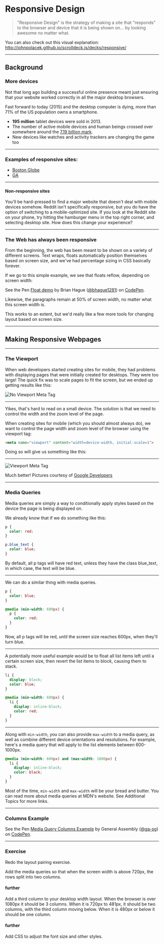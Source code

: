 # Responsive Design

> "Responsive Design" is the strategy of making a site that "responds" to the browser and device that it is being shown on... by looking awesome no matter what.

You can also check out this visual explanation: http://johnpolacek.github.io/scrolldeck.js/decks/responsive/

---

## Background

### More devices

Not that long ago building a successful online presence meant just ensuring that your website worked correctly in all the major desktop browsers.

Fast forward to today (2015) and the desktop computer is dying, more than 71% of the US population owns a smartphone.

* **195 million** tablet devices were sold in 2013.
* The number of active mobile devices and human beings crossed over somewhere around the [7.19 billion mark](http://www.independent.co.uk/life-style/gadgets-and-tech/news/there-are-officially-more-mobile-devices-than-people-in-the-world-9780518.html).
* New devices like watches and activity trackers are changing the game too

---

### Examples of responsive sites:

- [Boston Globe](http://www.bostonglobe.com/)  
- [GA](https://generalassemb.ly/)


---

#### Non-responsive sites

You'll be hard-pressed to find a major website that doesn't deal with mobile devices somehow. Reddit isn't specifically responsive, but you do have the option of switching to a mobile-optimized site.
If you look at the Reddit site on your phone, try hitting the hamburger menu in the top right corner, and selecting desktop site. How does this change your experience?

---

### The Web has always been responsive

From the beginning, the web has been meant to be shown on a variety of different screens. Text wraps, floats automatically position themselves based on screen size, and we've had percentage sizing in CSS basically forever.

If we go to this simple example, we see that floats reflow, depending on screen width:

<p data-height="400" data-theme-id="0" data-slug-hash="ZOYWQJ" data-default-tab="html,result" data-user="bhague1281" data-embed-version="2" class="codepen">See the Pen <a href="http://codepen.io/bhague1281/pen/ZOYWQJ/">Float demo</a> by Brian Hague (<a href="http://codepen.io/bhague1281">@bhague1281</a>) on <a href="http://codepen.io">CodePen</a>.</p>
<script async src="//assets.codepen.io/assets/embed/ei.js"></script>

Likewise, the paragraphs remain at 50% of screen width, no matter what this screen width is.

This works to an extent, but we'd really like a few more tools for changing layout based on screen size.


---

## Making Responsive Webpages

---

### The Viewport

When web developers started creating sites for mobile, they had problems with displaying pages that were initially created for desktops. They were too large! The quick fix was to scale pages to fit the screen, but we ended up getting results like this:

![No Viewport Meta Tag](http://developers.google.com/speed/docs/insights/images/viewport/iphone_no_viewport.jpg)

---

Yikes, that's hard to read on a small device. The solution is that we need to control the width and the zoom level of the page.

When creating sites for mobile (which you should almost always do), we want to control the page width and zoom level of the browser using the viewport tag:

```html
<meta name="viewport" content="width=device-width, initial-scale=1">
```

Doing so will give us something like this:

---

![Viewport Meta Tag](https://developers.google.com/speed/docs/insights/images/viewport/iphone_viewport.jpg)

Much better! Pictures courtesy of [Google Developers](https://developers.google.com)

---

### Media Queries

Media queries are simply a way to conditionally apply styles based on the device the page is being displayed on.

We already know that if we do something like this:

```css
p {
  color: red;
}

p.blue_text {
  color: blue;
}
```

By default, all p tags will have red text, unless they have the class blue_text, in which case, the text will be blue.

---

We can do a similar thing with media queries.

```css
p {
  color: blue;
}

@media (min-width: 600px) {
  p {
    color: red;
  }
}
```

Now, all p tags will be red, until the screen size reaches 600px, when they'll turn blue.

---

A potentially more useful example would be to float all list items left until a certain screen size, then revert the list items to block, causing them to stack.

```css
li {
  display: block;
  color: blue;
}

@media (min-width: 600px) {
  li {
    display: inline-block;
    color: red;
  }
}
```

---

Along with `min-width`, you can also provide `max-width` to a media query, as well as combine different device orientations and resolutions. For example, here's a media query that will apply to the list elements between 600-1000px.

```css
@media (min-width: 600px) and (max-width: 1000px) {
  li {
    display: inline-block;
    color: black;
  }
}
```

Most of the time, `min-width` and `max-width` will be your bread and butter. You can read more about media queries at MDN's website. See Additional Topics for more links.


---

### Columns Example

<!-- <p data-height="400" data-theme-id="0" data-slug-hash="zBxqda" data-default-tab="html,result" data-user="bhague1281" data-embed-version="2" class="codepen">See the Pen <a href="http://codepen.io/bhague1281/pen/zBxqda/">Media Queries</a> by Brian Hague (<a href="http://codepen.io/bhague1281">@bhague1281</a>) on <a href="http://codepen.io">CodePen</a>.</p>
<script async src="//assets.codepen.io/assets/embed/ei.js"></script> -->

<p data-height="265" data-theme-id="0" data-slug-hash="VmXqGM" data-default-tab="css,result" data-user="ga-sg" data-embed-version="2" data-pen-title="Media Query Columns Example" class="codepen">See the Pen <a href="http://codepen.io/ga-sg/pen/VmXqGM/">Media Query Columns Example</a> by General Assembly (<a href="http://codepen.io/ga-sg">@ga-sg</a>) on <a href="http://codepen.io">CodePen</a>.</p>
<script async src="https://production-assets.codepen.io/assets/embed/ei.js"></script>

---


### Exercise
Redo the layout pairing exercise.

Add the media queries so that when the screen width is above 720px, the rows split into two columns.

#### further
Add a third column to your desktop width layout. When the browser is over 1080px it should be 3 columns. When it is 720px to 481px, it should be two columns, with the third column moving below. When it is 480px or below it should be one column.

#### further
Add CSS to adjust the font size and other styles.
